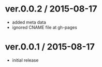 # ver.0.0.2 / 2015-08-17

- added meta data
- ignored CNAME file at gh-pages

# ver.0.0.1 / 2015-08-17

- initial release

